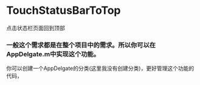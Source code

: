 # TouchStatusBarToTop
点击状态栏页面回到顶部
### 一般这个需求都是在整个项目中的需求。所以你可以在AppDelgate.m中实现这个功能。

你可以创建一个AppDelgate的分类(这里我没有创建分类)，更好管理这个功能的代码，
